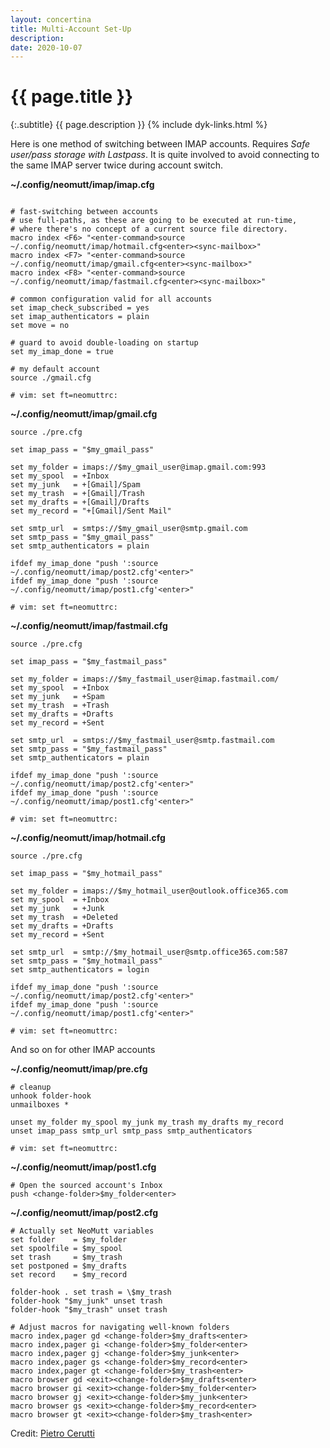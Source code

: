 ```yaml
---
layout: concertina
title: Multi-Account Set-Up
description: 
date: 2020-10-07
---
```


# {{ page.title }}

{:.subtitle}
{{ page.description }}
{% include dyk-links.html %}

Here is one method of switching between IMAP accounts. Requires _Safe user/pass
storage with Lastpass_. It is quite involved to avoid connecting to the same
IMAP server twice during account switch.

**~/.config/neomutt/imap/imap.cfg**

```

# fast-switching between accounts
# use full-paths, as these are going to be executed at run-time,
# where there's no concept of a current source file directory.
macro index <F6> "<enter-command>source ~/.config/neomutt/imap/hotmail.cfg<enter><sync-mailbox>"
macro index <F7> "<enter-command>source ~/.config/neomutt/imap/gmail.cfg<enter><sync-mailbox>"
macro index <F8> "<enter-command>source ~/.config/neomutt/imap/fastmail.cfg<enter><sync-mailbox>"

# common configuration valid for all accounts
set imap_check_subscribed = yes
set imap_authenticators = plain
set move = no

# guard to avoid double-loading on startup
set my_imap_done = true

# my default account
source ./gmail.cfg

# vim: set ft=neomuttrc:
```

**~/.config/neomutt/imap/gmail.cfg**

```
source ./pre.cfg

set imap_pass = "$my_gmail_pass"

set my_folder = imaps://$my_gmail_user@imap.gmail.com:993
set my_spool  = +Inbox
set my_junk   = +[Gmail]/Spam
set my_trash  = +[Gmail]/Trash
set my_drafts = +[Gmail]/Drafts
set my_record = "+[Gmail]/Sent Mail"

set smtp_url  = smtps://$my_gmail_user@smtp.gmail.com
set smtp_pass = "$my_gmail_pass"
set smtp_authenticators = plain

ifdef my_imap_done "push ':source ~/.config/neomutt/imap/post2.cfg'<enter>"
ifdef my_imap_done "push ':source ~/.config/neomutt/imap/post1.cfg'<enter>"

# vim: set ft=neomuttrc:
```

**~/.config/neomutt/imap/fastmail.cfg**

```
source ./pre.cfg

set imap_pass = "$my_fastmail_pass"

set my_folder = imaps://$my_fastmail_user@imap.fastmail.com/
set my_spool  = +Inbox
set my_junk   = +Spam
set my_trash  = +Trash
set my_drafts = +Drafts
set my_record = +Sent

set smtp_url  = smtps://$my_fastmail_user@smtp.fastmail.com
set smtp_pass = "$my_fastmail_pass"
set smtp_authenticators = plain

ifdef my_imap_done "push ':source ~/.config/neomutt/imap/post2.cfg'<enter>"
ifdef my_imap_done "push ':source ~/.config/neomutt/imap/post1.cfg'<enter>"

# vim: set ft=neomuttrc:
```

**~/.config/neomutt/imap/hotmail.cfg**

```
source ./pre.cfg

set imap_pass = "$my_hotmail_pass"

set my_folder = imaps://$my_hotmail_user@outlook.office365.com
set my_spool  = +Inbox
set my_junk   = +Junk
set my_trash  = +Deleted
set my_drafts = +Drafts
set my_record = +Sent

set smtp_url  = smtp://$my_hotmail_user@smtp.office365.com:587
set smtp_pass = "$my_hotmail_pass"
set smtp_authenticators = login

ifdef my_imap_done "push ':source ~/.config/neomutt/imap/post2.cfg'<enter>"
ifdef my_imap_done "push ':source ~/.config/neomutt/imap/post1.cfg'<enter>"

# vim: set ft=neomuttrc:
```

And so on for other IMAP accounts


**~/.config/neomutt/imap/pre.cfg**
```
# cleanup 
unhook folder-hook
unmailboxes *

unset my_folder my_spool my_junk my_trash my_drafts my_record
unset imap_pass smtp_url smtp_pass smtp_authenticators

# vim: set ft=neomuttrc:
```

**~/.config/neomutt/imap/post1.cfg**

```
# Open the sourced account's Inbox
push <change-folder>$my_folder<enter>
```

**~/.config/neomutt/imap/post2.cfg**

```
# Actually set NeoMutt variables
set folder    = $my_folder
set spoolfile = $my_spool
set trash     = $my_trash
set postponed = $my_drafts
set record    = $my_record

folder-hook . set trash = \$my_trash
folder-hook "$my_junk" unset trash
folder-hook "$my_trash" unset trash

# Adjust macros for navigating well-known folders
macro index,pager gd <change-folder>$my_drafts<enter>
macro index,pager gi <change-folder>$my_folder<enter>
macro index,pager gj <change-folder>$my_junk<enter>
macro index,pager gs <change-folder>$my_record<enter>
macro index,pager gt <change-folder>$my_trash<enter>
macro browser gd <exit><change-folder>$my_drafts<enter>
macro browser gi <exit><change-folder>$my_folder<enter>
macro browser gj <exit><change-folder>$my_junk<enter>
macro browser gs <exit><change-folder>$my_record<enter>
macro browser gt <exit><change-folder>$my_trash<enter>
```

Credit: [Pietro Cerutti](https://github.com/gahr)


